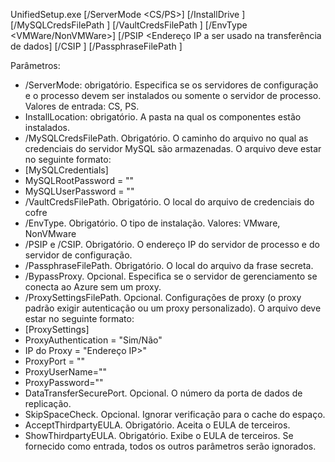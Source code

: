 UnifiedSetup.exe [/ServerMode <CS/PS>] [/InstallDrive <DriveLetter>] [/MySQLCredsFilePath <MySQL credentials file path>] [/VaultCredsFilePath <Vault credentials file path>] [/EnvType <VMWare/NonVMWare>] [/PSIP <Endereço IP a ser usado na transferência de dados] [/CSIP <IP address of CS to be registered with>] [/PassphraseFilePath <Passphrase file path>]

Parâmetros:

* /ServerMode: obrigatório. Especifica se os servidores de configuração e o processo devem ser instalados ou somente o servidor de processo. Valores de entrada: CS, PS.
* InstallLocation: obrigatório. A pasta na qual os componentes estão instalados.
* /MySQLCredsFilePath. Obrigatório. O caminho do arquivo no qual as credenciais do servidor MySQL são armazenadas. O arquivo deve estar no seguinte formato:
* [MySQLCredentials]
* MySQLRootPassword = "<Password>"
* MySQLUserPassword = "<Password>"
* /VaultCredsFilePath. Obrigatório. O local do arquivo de credenciais do cofre
* /EnvType. Obrigatório. O tipo de instalação. Valores: VMware, NonVMware
* /PSIP e /CSIP. Obrigatório. O endereço IP do servidor de processo e do servidor de configuração.
* /PassphraseFilePath. Obrigatório. O local do arquivo da frase secreta.
* /BypassProxy. Opcional. Especifica se o servidor de gerenciamento se conecta ao Azure sem um proxy.
* /ProxySettingsFilePath. Opcional. Configurações de proxy (o proxy padrão exigir autenticação ou um proxy personalizado). O arquivo deve estar no seguinte formato:
* [ProxySettings]
* ProxyAuthentication = "Sim/Não"
* IP do Proxy = "Endereço IP>"
* ProxyPort = "<Port>"
* ProxyUserName="<User Name>"
* ProxyPassword="<Password>"
* DataTransferSecurePort. Opcional. O número da porta de dados de replicação.
* SkipSpaceCheck. Opcional. Ignorar verificação para o cache do espaço.
* AcceptThirdpartyEULA. Obrigatório. Aceita o EULA de terceiros.
* ShowThirdpartyEULA. Obrigatório. Exibe o EULA de terceiros. Se fornecido como entrada, todos os outros parâmetros serão ignorados.


<!--HONumber=Feb17_HO2-->


